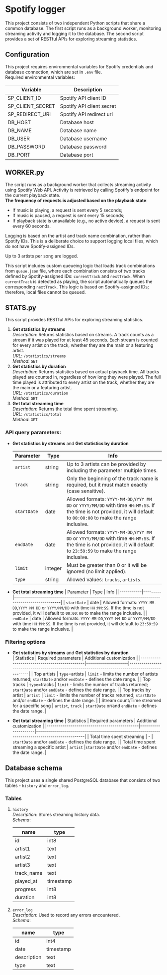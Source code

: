 # Spotify logger
This project consists of two independent Python scripts that share a common database. The first script runs as a background worker, monitoring streaming activity and logging it to the database. The second script provides a set of RESTful APIs for exploring streaming statistics. <br>

## Configuration
This project requires environmental variables for Spotify credentials and database connection, which are set in `.env` file. <br>
Required environmental variables: <br>

| Variable         | Description                 |
|------------------|-----------------------------|
| SP_CLIENT_ID     | Spotify API client ID       |
| SP_CLIENT_SECRET | Spotify API client secret   |
| SP_REDIRECT_URI  | Spotify API redirect uri    |
| DB_HOST          | Database host               |
| DB_NAME          | Database name               |
| DB_USER          | Database username           |
| DB_PASSWORD      | Database password           |
| DB_PORT          | Database port               |

## WORKER.py
The script runs as a background worker that collects streaming activity using Spotify Web API. Activity is retrieved by calling Spotify's endpoint for the current playback state.<br>
**The frequency of requests is adjusted based on the playback state**:
* If music is playing, a request is sent every 5 seconds;
* If music is paused, a request is sent every 15 seconds;
* If playback state is unavailable (e.g., no active device), a request is sent every 60 seconds.

Logging is based on the artist and track name combination, rather than Spotify IDs. This is a deliberate choice to support logging local files, which do not have Spotify-assigned IDs. <br>

Up to 3 artists per song are logged. <br>

This script includes custom queueing logic that loads track combinations from `queue.json` file, where each combination consists of two tracks defined by Spotify-assigned IDs: `currentTrack` and `nextTrack`. When `currentTrack` is detected as playing, the script automatically queues the corresponding `nextTrack`. This logic is based on Spotify-assigned IDs; therefore, local files cannot be queued. <br>

## STATS.py
This script provides RESTful APIs for exploring streaming statistics. <br>
1. **Get statistics by streams** <br>
_Description_: Returns statistics based on streams. A track counts as a stream if it was played for at least 45 seconds. Each stream is counted for every artist on the track, whether they are the main or a featuring artist.<br>
_URL_: `/statistics/streams` <br>
_Method_: `GET` <br>
2. **Get statistics by duration** <br>
_Description_: Returns statistics based on actual playback time. All tracks played are counted in, regardless of how long they were played. The full time played is attributed to every artist on the track, whether they are the main or a featuring artist. <br>
_URL_: `/statistics/duration` <br>
_Method_: `GET` <br>
3. **Get total streaming time**<br>
_Description_: Returns the total time spent streaming. <br>
_URL_: `/statistics/total` <br>
_Method_: `GET` <br>

### API query parameters: <br>
* **Get statistics by streams** and **Get statistics by duration** <br>

  | Parameter | Type    | Info                                                                                            |
  |-----------|---------|-------------------------------------------------------------------------------------------------|
  | `artist`    | string  | Up to 3 artists can be provided by including the parameter multiple times.                    |
  | `track`     | string  | Only the beginning of the track name is required, but it must match exactly (case sensitive). |
  | `startDate` | date    | Allowed formats: `YYYY-MM-DD`,`YYYY MM DD` or `YYYY/MM/DD` with time `HH:MM:SS`. If the time is not provided, it will default to `00:00:00` to make the range inclusive.|
  | `endDate`   | date    | Allowed formats: `YYYY-MM-DD`,`YYYY MM DD` or `YYYY/MM/DD` with time `HH:MM:SS`. If the time is not provided, it will default to `23:59:59` to make the range inclusive.|
  | `limit`     | integer | Must be greater than 0 or it will be ignored (no limit applied).                              |
  | `type`      | string  | Allowed values: `tracks`, `artists`.                                                          |

* **Get total streaming time**
  | Parameter | Type    | Info                                                                                            |
  |-----------|---------|-------------------------------------------------------------------------------------------------|
  | `startDate` | date    | Allowed formats: `YYYY-MM-DD`,`YYYY MM DD` or `YYYY/MM/DD` with time `HH:MM:SS`. If the time is not provided, it will default to `00:00:00` to make the range inclusive. |
  | `endDate`   | date    | Allowed formats: `YYYY-MM-DD`,`YYYY MM DD` or `YYYY/MM/DD` with time `HH:MM:SS`. If the time is not provided, it will default to `23:59:59` to make the range inclusive. |


### Filtering options
* **Get statistics by streams** and **Get statistics by duration** <br>
  | Statistics                                   | Required parameters | Additional customization                                                                         |
  |----------------------------------------------|---------------------|--------------------------------------------------------------------------------------------------|
  | Top artists                                  | `type`=artists      | `limit` - limits the number of artists returned; `startDate` and/or `endDate` - defines the date range.  |
  | Top tracks                                   | `type`=tracks       | `limit` - limits the number of tracks returned; `startDate` and/or `endDate` - defines the date range.   |
  | Top tracks by artist                         | `artist`            | `limit` - limits the number of tracks returned; `startDate` and/or `endDate` - defines the date range.   |
  | Stream count/Time streamed for a specific song | `artist`, `track`   | `startDate` or/and `endDate` - defines the date range.                                                |

* **Get total streaming time**
  | Statistics                                   | Required parameters | Additional customization                                                                         |
  |----------------------------------------------|---------------------|--------------------------------------------------------------------------------------------------|
  | Total time spent streaming                   | -                   | `startDate` and/or `endDate` - defines the date range.                                           |
  | Total time spent streaming a specific artist | `artist`            |`startDate` and/or `endDate` - defines the date range.  |

## Database schema
This project uses a single shared PostgreSQL database that consists of two tables - `history` and `error_log`. 
### Tables
1. `history` <br>
_Description_: Stores streaming history data. <br>
_Schema_: <br>

    | name       |   type    |
    |------------|-----------|
    | id         | int8      |
    | artist1    | text      |
    | artist2    | text      |
    | artist3    | text      |
    | track_name | text      |
    | played_at  | timestamp |
    | progress   | int8      |
    | duration   | int8      |

2. `error_log` <br>
_Description_: Used to record any errors encountered. <br>
_Schema_: <br>

    | name        | type      |
    |-------------|-----------|
    | id          | int4      |
    | date        | timestamp |
    | description | text      |
    | type        | text      |
